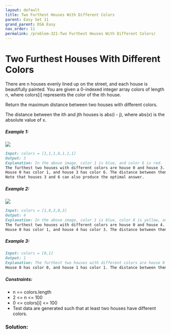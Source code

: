 ```yaml
---
layout: default
title: Two Furthest Houses With Different Colors
parent: Easy Set 11
grand_parent: DSA Easy
nav_order: 11
permalink: /problem-321-Two Furthest Houses With Different Colors/
---
```

# Two Furthest Houses With Different Colors
There are n houses evenly lined up on the street, and each house is beautifully painted. You are given a 0-indexed integer array colors of length n, where colors[i] represents the color of the ith house.

Return the maximum distance between two houses with different colors.

The distance between the ith and jth houses is abs(i - j), where abs(x) is the absolute value of x.

##### Example 1:
![](../../assets/images/ds/eg1.png)
```markdown
Input: colors = [1,1,1,6,1,1,1]
Output: 3
Explanation: In the above image, color 1 is blue, and color 6 is red.
The furthest two houses with different colors are house 0 and house 3.
House 0 has color 1, and house 3 has color 6. The distance between them is abs(0 - 3) = 3.
Note that houses 3 and 6 can also produce the optimal answer.
```
##### Example 2:
![](../../assets/images/ds/eg2.png)
```markdown
Input: colors = [1,8,3,8,3]
Output: 4
Explanation: In the above image, color 1 is blue, color 8 is yellow, and color 3 is green.
The furthest two houses with different colors are house 0 and house 4.
House 0 has color 1, and house 4 has color 3. The distance between them is abs(0 - 4) = 4.
```
##### Example 3:
```markdown
Input: colors = [0,1]
Output: 1
Explanation: The furthest two houses with different colors are house 0 and house 1.
House 0 has color 0, and house 1 has color 1. The distance between them is abs(0 - 1) = 1.
```
##### Constraints:
* n == colors.length
* 2 <= n <= 100
* 0 <= colors[i] <= 100
* Test data are generated such that at least two houses have different colors.

### Solution:
